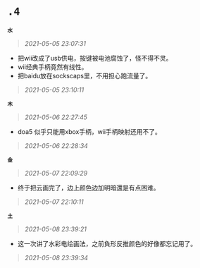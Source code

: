 **`.4`**
=========
**`水`**
>*2021-05-05 23:07:31*
- 把wii改成了usb供电，按键被电池腐蚀了，怪不得不灵。
- wii经典手柄竟然有线性。
- 把baidu放在sockscaps里，不用担心跑流量了。
>*2021-05-05 23:10:11*

**`木`**
>*2021-05-06 22:27:45*
- doa5 似乎只能用xbox手柄，wii手柄映射还用不了。
>*2021-05-06 22:28:34*

**`金`**
>*2021-05-07 22:09:29*
- 终于把云画完了，边上颜色边加明暗還是有点困难。
>*2021-05-07 22:10:11*

**`土`**
>*2021-05-08 23:39:21*
- 这一次讲了水彩电绘画法，之前負形反推颜色的好像都忘记用了。
>*2021-05-08 23:39:34*